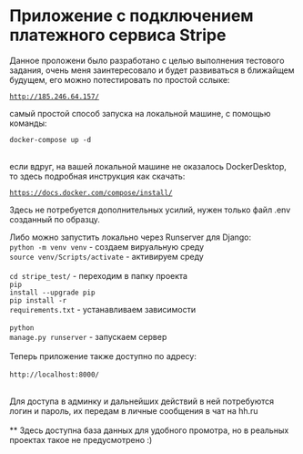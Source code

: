 <h1>Приложение с подключением платежного сервиса Stripe</h1>

Данное проложени было разработано с целью выполнения тестового задания, очень меня заинтересовало и будет развиваться в ближайщем будущем, его можно потестировать по простой сслыке:


<code>http://185.246.64.157/</code>

самый простой способ запуска на локальной машине, с помощью команды:

<code>doсker-compose up -d</code><br><br>

если вдруг, на вашей локальной машине не оказалось DockerDesktop, то здесь подробная инструкция как скачать:

<code>https://docs.docker.com/compose/install/</code><br>

Здесь не потребуется дополнительных усилий, нужен только файл .env созданный по образцу.

Либо можно запустить локально через Runserver для Django:<br>
<code>python -m venv venv</code> - создаем вируальную среду<br>
<code>source venv/Scripts/activate</code> - активируем среду<br><br>
<code>cd stripe_test/</code> - переходим в папку проекта<br>
<code>pip install --upgrade pip</code><br>
<code>pip install -r requirements.txt</code> - устанавливаем зависимости<br><br>
<code>python manage.py runserver</code> - запускаем сервер
<br>
<br>
Теперь приложение также доступно по адресу:<br><br>
<code>http://localhost:8000/</code>

<br>
Для доступа в админку и дальнейших действий в ней потребуются логин и пароль, их передам в личные сообщения в чат на hh.ru
<br><br>
** Здесь доступна база данных для удобного промотра, но в реальных проектах такое не предусмотрено :)